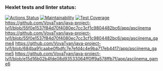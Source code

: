 ### Hexlet tests and linter status:
[![Actions Status](https://github.com/VovaTyan/java-project-lvl1/workflows/hexlet-check/badge.svg)](https://github.com/VovaTyan/java-project-lvl1/actions)
[![Maintainability](https://api.codeclimate.com/v1/badges/37ef8aadf552d431ea48/maintainability)](https://codeclimate.com/github/VovaTyan/java-project-lvl1/maintainability)
[![Test Coverage](https://api.codeclimate.com/v1/badges/37ef8aadf552d431ea48/test_coverage)](https://codeclimate.com/github/VovaTyan/java-project-lvl1/test_coverage)
https://github.com/VovaTyan/java-project-lvl1/blob/55f0e1537f84d70f4080ec7cc3cf1c9804482bc6/app/asciinema
https://github.com/VovaTyan/java-project-lvl1/blob/55f0e1537f84d70f4080ec7cc3cf1c9804482bc6/app/asciinema_game4
https://github.com/VovaTyan/java-project-lvl1/blob/684ba91caabe0fbdfc7e7efd4c4e9ba717eb4417/app/asciinema_game5
https://github.com/VovaTyan/java-project-lvl1/blob/e15d16b02b4fde08d93533064ff0ff9a578ffb7f/app/asciinema_game6
